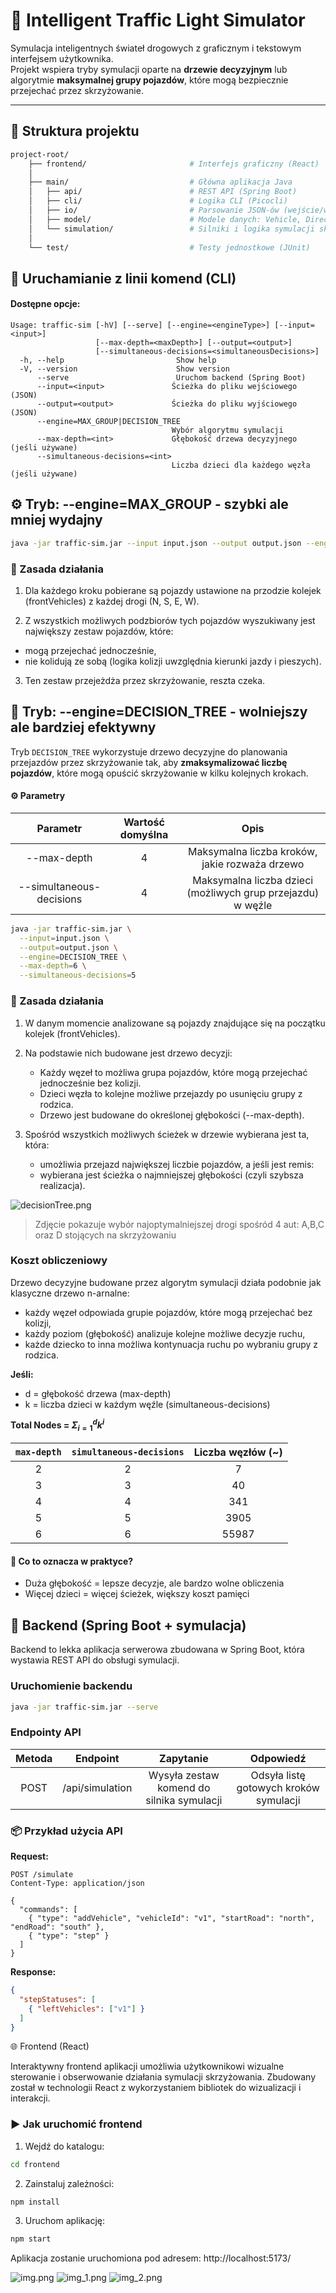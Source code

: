 # 🚦 Intelligent Traffic Light Simulator

Symulacja inteligentnych świateł drogowych z graficznym i tekstowym interfejsem użytkownika.  
Projekt wspiera tryby symulacji oparte na **drzewie decyzyjnym** lub algorytmie **maksymalnej grupy pojazdów**, które mogą bezpiecznie przejechać przez skrzyżowanie.

---

## 📁 Struktura projektu

```bash
project-root/
    ├── frontend/                       # Interfejs graficzny (React)
    │
    ├── main/                           # Główna aplikacja Java
    │   ├── api/                        # REST API (Spring Boot)
    │   ├── cli/                        # Logika CLI (Picocli)
    │   ├── io/                         # Parsowanie JSON-ów (wejście/wyjście)
    │   ├── model/                      # Modele danych: Vehicle, Direction itp.
    │   └── simulation/                 # Silniki i logika symulacji skrzyżowania
    │
    └── test/                           # Testy jednostkowe (JUnit)
```

## 🧪 Uruchamianie z linii komend (CLI)

#### Dostępne opcje:
```less
Usage: traffic-sim [-hV] [--serve] [--engine=<engineType>] [--input=<input>]
                   [--max-depth=<maxDepth>] [--output=<output>]
                   [--simultaneous-decisions=<simultaneousDecisions>]
  -h, --help                         Show help
  -V, --version                      Show version
      --serve                        Uruchom backend (Spring Boot)
      --input=<input>               Ścieżka do pliku wejściowego (JSON)
      --output=<output>             Ścieżka do pliku wyjściowego (JSON)
      --engine=MAX_GROUP|DECISION_TREE
                                    Wybór algorytmu symulacji
      --max-depth=<int>             Głębokość drzewa decyzyjnego (jeśli używane)
      --simultaneous-decisions=<int>
                                    Liczba dzieci dla każdego węzła (jeśli używane)
```

## ⚙️ Tryb: --engine=MAX_GROUP - szybki ale mniej wydajny

```bash
java -jar traffic-sim.jar --input input.json --output output.json --engine MAX_GROUP
```
### 🧠 Zasada działania
1. Dla każdego kroku pobierane są pojazdy ustawione na przodzie kolejek (frontVehicles) z każdej drogi (N, S, E, W).

2. Z wszystkich możliwych podzbiorów tych pojazdów wyszukiwany jest największy zestaw pojazdów, które:
  - mogą przejechać jednocześnie,
  - nie kolidują ze sobą (logika kolizji uwzględnia kierunki jazdy i pieszych).

3. Ten zestaw przejeżdża przez skrzyżowanie, reszta czeka.

## 🌲 Tryb: --engine=DECISION_TREE - wolniejszy ale bardziej efektywny

Tryb `DECISION_TREE` wykorzystuje drzewo decyzyjne do planowania przejazdów przez skrzyżowanie tak, aby **zmaksymalizować liczbę pojazdów**, które mogą opuścić skrzyżowanie w kilku kolejnych krokach.

#### ⚙️ Parametry
|         Parametr         |Wartość domyślna|Opis|
|:------------------------:|:-------:|:-------:|
|       --max-depth        |4|Maksymalna liczba kroków, jakie rozważa drzewo|
| --simultaneous-decisions |4|Maksymalna liczba dzieci (możliwych grup przejazdu) w węźle|

```bash
java -jar traffic-sim.jar \
  --input=input.json \
  --output=output.json \
  --engine=DECISION_TREE \
  --max-depth=6 \
  --simultaneous-decisions=5
```

### 🧠 Zasada działania
1. W danym momencie analizowane są pojazdy znajdujące się na początku kolejek (frontVehicles).

2. Na podstawie nich budowane jest drzewo decyzji:
   - Każdy węzeł to możliwa grupa pojazdów, które mogą przejechać jednocześnie bez kolizji.
   - Dzieci węzła to kolejne możliwe przejazdy po usunięciu grupy z rodzica.
   - Drzewo jest budowane do określonej głębokości (--max-depth).

3. Spośród wszystkich możliwych ścieżek w drzewie wybierana jest ta, która:
   - umożliwia przejazd największej liczbie pojazdów, a jeśli jest remis:
   - wybierana jest ścieżka o najmniejszej głębokości (czyli szybsza realizacja).

![decisionTree.png](decisionTree.png)
> Zdjęcie pokazuje wybór najoptymalniejszej drogi spośród 4 aut: A,B,C oraz D stojących na skrzyżowaniu

### Koszt obliczeniowy
Drzewo decyzyjne budowane przez algorytm symulacji działa podobnie jak klasyczne drzewo n-arnalne:
- każdy węzeł odpowiada grupie pojazdów, które mogą przejechać bez kolizji,
- każdy poziom (głębokość) analizuje kolejne możliwe decyzje ruchu,
- każde dziecko to inna możliwa kontynuacja ruchu po wybraniu grupy z rodzica.

**Jeśli:**
- d = głębokość drzewa (max-depth)
- k = liczba dzieci w każdym węźle (simultaneous-decisions)

**$\text{Total Nodes = } \Sigma^{d}_{i=1} k^{i}$**

|  `max-depth`  | `simultaneous-decisions` |Liczba węzłów (~) |
|:-----------:|:------------------------:|:----------------:|
| 2 | 2 | 7 |
| 3 | 3 | 40 |
| 4 | 4 | 341 |
| 5 | 5 | 3905 |
| 6 | 6 | 55987 |

#### 🚨 Co to oznacza w praktyce?
- Duża głębokość = lepsze decyzje, ale bardzo wolne obliczenia
- Więcej dzieci = więcej ścieżek, większy koszt pamięci


## 🔧 Backend (Spring Boot + symulacja)
Backend to lekka aplikacja serwerowa zbudowana w Spring Boot, która wystawia REST API do obsługi symulacji.
### Uruchomienie backendu
```bash
java -jar traffic-sim.jar --serve
```

### Endpointy API

|  Metoda  | Endpoint |                 Zapytanie                 | Odpowiedź |
|:-----------:|:------------------------:|:-----------------------------------------:|:---------:|
| POST | /api/simulation | Wysyła zestaw komend do silnika symulacji | Odsyła listę gotowych kroków symulacji |

### 📦 Przykład użycia API
**Request:**
```http request
POST /simulate
Content-Type: application/json

{
  "commands": [
    { "type": "addVehicle", "vehicleId": "v1", "startRoad": "north", "endRoad": "south" },
    { "type": "step" }
  ]
}
```
**Response:**
```json
{
  "stepStatuses": [
    { "leftVehicles": ["v1"] }
  ]
}
```

🌐 Frontend (React)

Interaktywny frontend aplikacji umożliwia użytkownikowi wizualne sterowanie i obserwowanie działania symulacji skrzyżowania. Zbudowany został w technologii React z wykorzystaniem bibliotek do wizualizacji i interakcji.

### ▶️ Jak uruchomić frontend
1. Wejdź do katalogu:
```bash
cd frontend
```
2. Zainstaluj zależności:
```bash
npm install
```
3. Uruchom aplikację:
```bash
npm start
```
Aplikacja zostanie uruchomiona pod adresem:
http://localhost:5173/

![img.png](img.png)
![img_1.png](img_1.png)
![img_2.png](img_2.png)





